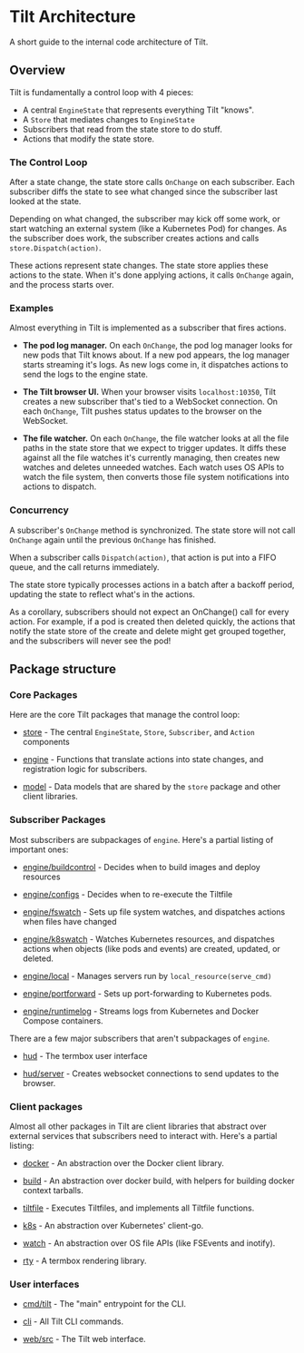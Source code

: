 # Tilt Architecture

A short guide to the internal code architecture of Tilt.

## Overview

Tilt is fundamentally a control loop with 4 pieces:

- A central `EngineState` that represents everything Tilt "knows".
- A `Store` that mediates changes to `EngineState`
- Subscribers that read from the state store to do stuff.
- Actions that modify the state store.

### The Control Loop

After a state change, the state store calls `OnChange` on each subscriber. Each
subscriber diffs the state to see what changed since the subscriber last looked
at the state.

Depending on what changed, the subscriber may kick off some work, or start
watching an external system (like a Kubernetes Pod) for changes.  As the
subscriber does work, the subscriber creates actions and calls
`store.Dispatch(action)`.

These actions represent state changes. The state store applies these actions to
the state. When it's done applying actions, it calls `OnChange` again, and the
process starts over.

### Examples

Almost everything in Tilt is implemented as a subscriber that fires actions.

- **The pod log manager.** On each `OnChange`, the pod log manager looks for
  new pods that Tilt knows about. If a new pod appears, the log manager
  starts streaming it's logs. As new logs come in, it dispatches actions
  to send the logs to the engine state.
  
- **The Tilt browser UI.** When your browser visits `localhost:10350`,
  Tilt creates a new subscriber that's tied to a WebSocket connection.
  On each `OnChange`, Tilt pushes status updates to the browser
  on the WebSocket.
  
- **The file watcher.** On each `OnChange`, the file watcher looks at all the file
  paths in the state store that we expect to trigger updates. It diffs these
  against all the file watches it's currently managing, then creates new watches
  and deletes unneeded watches. Each watch uses OS APIs to watch the file system,
  then converts those file system notifications into actions to dispatch.

### Concurrency

A subscriber's `OnChange` method is synchronized. The state store will not call
`OnChange` again until the previous `OnChange` has finished.

When a subscriber calls `Dispatch(action)`, that action is put into a FIFO
queue, and the call returns immediately.

The state store typically processes actions in a batch after a backoff period,
updating the state to reflect what's in the actions.

As a corollary, subscribers should not expect an OnChange() call for every
action. For example, if a pod is created then deleted quickly, the actions that
notify the state store of the create and delete might get grouped together, and
the subscribers will never see the pod!

## Package structure

### Core Packages

Here are the core Tilt packages that manage the control loop:

- [store](store) - The central `EngineState`, `Store`, `Subscriber`, and `Action` components

- [engine](engine) - Functions that translate actions into state changes, and registration logic
  for subscribers.
  
- [model](../../pkg/model) - Data models that are shared by the `store` package and other client libraries.

### Subscriber Packages

Most subscribers are subpackages of `engine`. Here's a partial listing of important ones:

- [engine/buildcontrol](engine/buildcontrol) - Decides when to build images and
  deploy resources

- [engine/configs](engine/configs) - Decides when to re-execute the Tiltfile

- [engine/fswatch](engine/fswatch) - Sets up file system watches, and dispatches
  actions when files have changed

- [engine/k8swatch](engine/k8swatch) - Watches Kubernetes resources, and
  dispatches actions when objects (like pods and events) are created, updated,
  or deleted.
  
- [engine/local](engine/local) - Manages servers run by `local_resource(serve_cmd)`

- [engine/portforward](engine/portforward) - Sets up port-forwarding to Kubernetes pods.

- [engine/runtimelog](engine/runtimelog) - Streams logs from Kubernetes and
  Docker Compose containers.
  
There are a few major subscribers that aren't subpackages of `engine`.

- [hud](hud) - The termbox user interface

- [hud/server](hud/server) - Creates websocket connections to send updates to the browser.
  
### Client packages

Almost all other packages in Tilt are client libraries that abstract over
external services that subscribers need to interact with. Here's a partial listing:

- [docker](docker) - An abstraction over the Docker client library.

- [build](build) - An abstraction over docker build, with helpers for building
  docker context tarballs.
  
- [tiltfile](tiltfile) - Executes Tiltfiles, and implements all Tiltfile functions.

- [k8s](k8s) - An abstraction over Kubernetes' client-go.

- [watch](watch) - An abstraction over OS file APIs (like FSEvents and inotify).

- [rty](rty) - A termbox rendering library.

### User interfaces

- [cmd/tilt](../cmd/tilt) - The "main" entrypoint for the CLI.

- [cli](cli) - All Tilt CLI commands.

- [web/src](../web/src) - The Tilt web interface.

